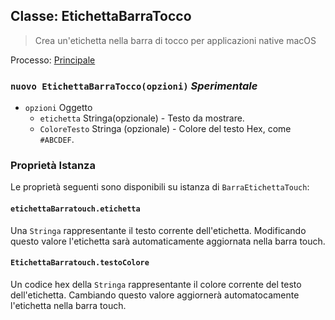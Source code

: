 ## Classe: EtichettaBarraTocco

> Crea un'etichetta nella barra di tocco per applicazioni native macOS

Processo: [Principale](../tutorial/quick-start.md#main-process)

### `nuovo EtichettaBarraTocco(opzioni)` *Sperimentale*

* `opzioni` Oggetto 
  * `etichetta` Stringa(opzionale) - Testo da mostrare.
  * `ColoreTesto` Stringa (opzionale) - Colore del testo Hex, come `#ABCDEF`.

### Proprietà Istanza

Le proprietà seguenti sono disponibili su istanza di `BarraEtichettaTouch`:

#### `etichettaBarratouch.etichetta`

Una `Stringa` rappresentante il testo corrente dell'etichetta. Modificando questo valore l'etichetta sarà automaticamente aggiornata nella barra touch.

#### `EtichettaBarratouch.testoColore`

Un codice hex della `Stringa` rappresentante il colore corrente del testo dell'etichetta. Cambiando questo valore aggiornerà automatocamente l'etichetta nella barra touch.